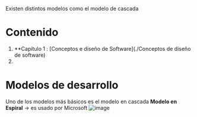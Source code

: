  Existen distintos modelos como el modelo de cascada
# Contenido
1. **Capítulo 1 : [Conceptos e diseño de Software](./Conceptos de diseño de software)
2. 


# Modelos de desarrollo
Uno de los modelos más básicos es el modelo en cascada
**Modelo en Espiral** -> es usado por Microsoft
![image](https://user-images.githubusercontent.com/95874539/236940220-a5530437-91a5-4b46-be30-303401f99aad.png)

